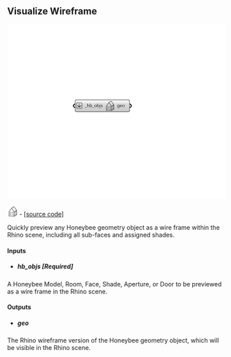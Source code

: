 ## Visualize Wireframe

![](../../images/components/Visualize_Wireframe.png)

![](../../images/icons/Visualize_Wireframe.png) - [[source code]](https://github.com/ladybug-tools/honeybee-grasshopper-core/blob/master/honeybee_grasshopper_core/src//HB%20Visualize%20Wireframe.py)


Quickly preview any Honeybee geometry object as a wire frame within the Rhino scene, including all sub-faces and assigned shades. 



#### Inputs
* ##### hb_objs [Required]
A Honeybee Model, Room, Face, Shade, Aperture, or Door to be previewed as a wire frame in the Rhino scene. 

#### Outputs
* ##### geo
The Rhino wireframe version of the Honeybee geometry object, which will be visible in the Rhino scene. 